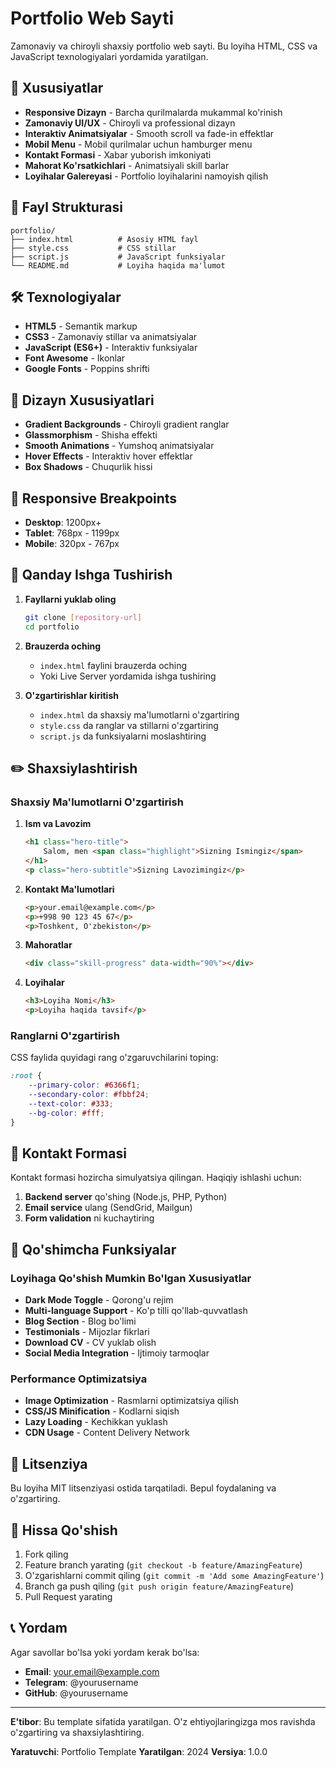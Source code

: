 # Portfolio Web Sayti

Zamonaviy va chiroyli shaxsiy portfolio web sayti. Bu loyiha HTML, CSS va JavaScript texnologiyalari yordamida yaratilgan.

## 🚀 Xususiyatlar

- **Responsive Dizayn** - Barcha qurilmalarda mukammal ko'rinish
- **Zamonaviy UI/UX** - Chiroyli va professional dizayn
- **Interaktiv Animatsiyalar** - Smooth scroll va fade-in effektlar
- **Mobil Menu** - Mobil qurilmalar uchun hamburger menu
- **Kontakt Formasi** - Xabar yuborish imkoniyati
- **Mahorat Ko'rsatkichlari** - Animatsiyali skill barlar
- **Loyihalar Galereyasi** - Portfolio loyihalarini namoyish qilish

## 📁 Fayl Strukturasi

```
portfolio/
├── index.html          # Asosiy HTML fayl
├── style.css           # CSS stillar
├── script.js           # JavaScript funksiyalar
└── README.md           # Loyiha haqida ma'lumot
```

## 🛠️ Texnologiyalar

- **HTML5** - Semantik markup
- **CSS3** - Zamonaviy stillar va animatsiyalar
- **JavaScript (ES6+)** - Interaktiv funksiyalar
- **Font Awesome** - Ikonlar
- **Google Fonts** - Poppins shrifti

## 🎨 Dizayn Xususiyatlari

- **Gradient Backgrounds** - Chiroyli gradient ranglar
- **Glassmorphism** - Shisha effekti
- **Smooth Animations** - Yumshoq animatsiyalar
- **Hover Effects** - Interaktiv hover effektlar
- **Box Shadows** - Chuqurlik hissi

## 📱 Responsive Breakpoints

- **Desktop**: 1200px+
- **Tablet**: 768px - 1199px
- **Mobile**: 320px - 767px

## 🚀 Qanday Ishga Tushirish

1. **Fayllarni yuklab oling**
   ```bash
   git clone [repository-url]
   cd portfolio
   ```

2. **Brauzerda oching**
   - `index.html` faylini brauzerda oching
   - Yoki Live Server yordamida ishga tushiring

3. **O'zgartirishlar kiritish**
   - `index.html` da shaxsiy ma'lumotlarni o'zgartiring
   - `style.css` da ranglar va stillarni o'zgartiring
   - `script.js` da funksiyalarni moslashtiring

## ✏️ Shaxsiylashtirish

### Shaxsiy Ma'lumotlarni O'zgartirish

1. **Ism va Lavozim**
   ```html
   <h1 class="hero-title">
       Salom, men <span class="highlight">Sizning Ismingiz</span>
   </h1>
   <p class="hero-subtitle">Sizning Lavozimingiz</p>
   ```

2. **Kontakt Ma'lumotlari**
   ```html
   <p>your.email@example.com</p>
   <p>+998 90 123 45 67</p>
   <p>Toshkent, O'zbekiston</p>
   ```

3. **Mahoratlar**
   ```html
   <div class="skill-progress" data-width="90%"></div>
   ```

4. **Loyihalar**
   ```html
   <h3>Loyiha Nomi</h3>
   <p>Loyiha haqida tavsif</p>
   ```

### Ranglarni O'zgartirish

CSS faylida quyidagi rang o'zgaruvchilarini toping:

```css
:root {
    --primary-color: #6366f1;
    --secondary-color: #fbbf24;
    --text-color: #333;
    --bg-color: #fff;
}
```

## 📧 Kontakt Formasi

Kontakt formasi hozircha simulyatsiya qilingan. Haqiqiy ishlashi uchun:

1. **Backend server** qo'shing (Node.js, PHP, Python)
2. **Email service** ulang (SendGrid, Mailgun)
3. **Form validation** ni kuchaytiring

## 🔧 Qo'shimcha Funksiyalar

### Loyihaga Qo'shish Mumkin Bo'lgan Xususiyatlar

- **Dark Mode Toggle** - Qorong'u rejim
- **Multi-language Support** - Ko'p tilli qo'llab-quvvatlash
- **Blog Section** - Blog bo'limi
- **Testimonials** - Mijozlar fikrlari
- **Download CV** - CV yuklab olish
- **Social Media Integration** - Ijtimoiy tarmoqlar

### Performance Optimizatsiya

- **Image Optimization** - Rasmlarni optimizatsiya qilish
- **CSS/JS Minification** - Kodlarni siqish
- **Lazy Loading** - Kechikkan yuklash
- **CDN Usage** - Content Delivery Network

## 📄 Litsenziya

Bu loyiha MIT litsenziyasi ostida tarqatiladi. Bepul foydalaning va o'zgartiring.

## 🤝 Hissa Qo'shish

1. Fork qiling
2. Feature branch yarating (`git checkout -b feature/AmazingFeature`)
3. O'zgarishlarni commit qiling (`git commit -m 'Add some AmazingFeature'`)
4. Branch ga push qiling (`git push origin feature/AmazingFeature`)
5. Pull Request yarating

## 📞 Yordam

Agar savollar bo'lsa yoki yordam kerak bo'lsa:

- **Email**: your.email@example.com
- **Telegram**: @yourusername
- **GitHub**: @yourusername

---

**E'tibor**: Bu template sifatida yaratilgan. O'z ehtiyojlaringizga mos ravishda o'zgartiring va shaxsiylashtiring.

**Yaratuvchi**: Portfolio Template
**Yaratilgan**: 2024
**Versiya**: 1.0.0
